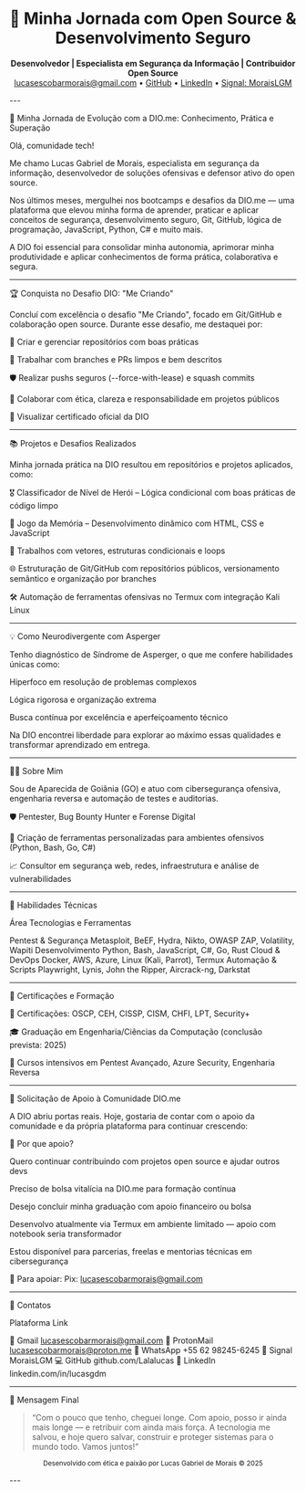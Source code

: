 <h1 align="center">🚀 Minha Jornada com Open Source & Desenvolvimento Seguro</h1><p align="center">
  <strong>Desenvolvedor | Especialista em Segurança da Informação | Contribuidor Open Source</strong><br>
  <a href="mailto:lucasescobarmorais@gmail.com">lucasescobarmorais@gmail.com</a> • 
  <a href="https://github.com/Lalalucas">GitHub</a> • 
  <a href="https://linkedin.com/in/lucasgdm">LinkedIn</a> • 
  <a href="https://signal.me/#eu/Cw8TsrwvMGUxNxVIVcel3uA4uI0s8xr5rRz6Zi7YsrHuLOqO1Q9G-IZ2z4bxm3lF">Signal: MoraisLGM</a>
</p>
---

🚀 Minha Jornada de Evolução com a DIO.me: Conhecimento, Prática e Superação

Olá, comunidade tech!

Me chamo Lucas Gabriel de Morais, especialista em segurança da informação, desenvolvedor de soluções ofensivas e defensor ativo do open source.

Nos últimos meses, mergulhei nos bootcamps e desafios da DIO.me — uma plataforma que elevou minha forma de aprender, praticar e aplicar conceitos de segurança, desenvolvimento seguro, Git, GitHub, lógica de programação, JavaScript, Python, C# e muito mais.

A DIO foi essencial para consolidar minha autonomia, aprimorar minha produtividade e aplicar conhecimentos de forma prática, colaborativa e segura.


---

🏆 Conquista no Desafio DIO: "Me Criando"

Concluí com excelência o desafio "Me Criando", focado em Git/GitHub e colaboração open source. Durante esse desafio, me destaquei por:

📌 Criar e gerenciar repositórios com boas práticas

🔀 Trabalhar com branches e PRs limpos e bem descritos

🛡️ Realizar pushs seguros (--force-with-lease) e squash commits

🤝 Colaborar com ética, clareza e responsabilidade em projetos públicos


📄 Visualizar certificado oficial da DIO


---

📚 Projetos e Desafios Realizados

Minha jornada prática na DIO resultou em repositórios e projetos aplicados, como:

🎖️ Classificador de Nível de Herói – Lógica condicional com boas práticas de código limpo

🧠 Jogo da Memória – Desenvolvimento dinâmico com HTML, CSS e JavaScript

🔄 Trabalhos com vetores, estruturas condicionais e loops

🌐 Estruturação de Git/GitHub com repositórios públicos, versionamento semântico e organização por branches

🛠️ Automação de ferramentas ofensivas no Termux com integração Kali Linux



---

💡 Como Neurodivergente com Asperger

Tenho diagnóstico de Síndrome de Asperger, o que me confere habilidades únicas como:

Hiperfoco em resolução de problemas complexos

Lógica rigorosa e organização extrema

Busca contínua por excelência e aperfeiçoamento técnico


Na DIO encontrei liberdade para explorar ao máximo essas qualidades e transformar aprendizado em entrega.


---

👨‍💻 Sobre Mim

Sou de Aparecida de Goiânia (GO) e atuo com cibersegurança ofensiva, engenharia reversa e automação de testes e auditorias.

🛡️ Pentester, Bug Bounty Hunter e Forense Digital

🧰 Criação de ferramentas personalizadas para ambientes ofensivos (Python, Bash, Go, C#)

📈 Consultor em segurança web, redes, infraestrutura e análise de vulnerabilidades



---

💼 Habilidades Técnicas

Área	Tecnologias e Ferramentas

Pentest & Segurança	Metasploit, BeEF, Hydra, Nikto, OWASP ZAP, Volatility, Wapiti
Desenvolvimento	Python, Bash, JavaScript, C#, Go, Rust
Cloud & DevOps	Docker, AWS, Azure, Linux (Kali, Parrot), Termux
Automação & Scripts	Playwright, Lynis, John the Ripper, Aircrack-ng, Darkstat



---

📜 Certificações e Formação

🏅 Certificações: OSCP, CEH, CISSP, CISM, CHFI, LPT, Security+

🎓 Graduação em Engenharia/Ciências da Computação (conclusão prevista: 2025)

📘 Cursos intensivos em Pentest Avançado, Azure Security, Engenharia Reversa



---

🤝 Solicitação de Apoio à Comunidade DIO.me

A DIO abriu portas reais. Hoje, gostaria de contar com o apoio da comunidade e da própria plataforma para continuar crescendo:

💬 Por que apoio?

Quero continuar contribuindo com projetos open source e ajudar outros devs

Preciso de bolsa vitalícia na DIO.me para formação contínua

Desejo concluir minha graduação com apoio financeiro ou bolsa

Desenvolvo atualmente via Termux em ambiente limitado — apoio com notebook seria transformador

Estou disponível para parcerias, freelas e mentorias técnicas em cibersegurança


📌 Para apoiar: Pix: lucasescobarmorais@gmail.com


---

🔗 Contatos

Plataforma	Link

📧 Gmail	lucasescobarmorais@gmail.com
🔐 ProtonMail	lucasescobarmorais@proton.me
💬 WhatsApp	+55 62 98245-6245
🔐 Signal	MoraisLGM
💻 GitHub	github.com/Lalalucas
💼 LinkedIn	linkedin.com/in/lucasgdm



---

💬 Mensagem Final

> “Com o pouco que tenho, cheguei longe. Com apoio, posso ir ainda mais longe — e retribuir com ainda mais força. A tecnologia me salvou, e hoje quero salvar, construir e proteger sistemas para o mundo todo. Vamos juntos!”



<p align="center"><sub>Desenvolvido com ética e paixão por Lucas Gabriel de Morais © 2025</sub></p>
---
